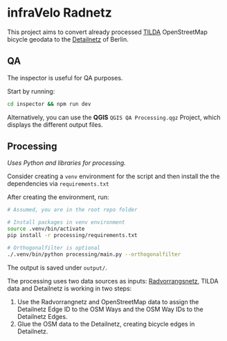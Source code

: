 # infraVelo Radnetz

This project aims to convert already processed [TILDA](https://tilda-geo.de/) OpenStreetMap bicycle geodata to the [Detailnetz](https://gdi.berlin.de/geonetwork/geonetwork/api/records/cf374cd3-d0b8-3e6a-92c3-75e18dd595a1) of Berlin.

## QA
The inspector is useful for QA purposes.

Start by running:
```sh
cd inspector && npm run dev
```

Alternatively, you can use the **QGIS** `QGIS QA Processing.qgz` Project, which displays the different output files.

## Processing

*Uses Python and libraries for processing.*

Consider creating a `venv` environment for the script and then install the the dependencies via `requirements.txt`

After creating the environment, run:
```sh
# Assumed, you are in the root repo folder

# Install packages in venv environment
source .venv/bin/activate
pip install -r processing/requirements.txt

# Orthogonalfilter is optional
./.venv/bin/python processing/main.py --orthogonalfilter
```

The output is saved under `output/`.

The processing uses two data sources as inputs: [Radvorrangsnetz](https://tilda-geo.de/regionen/berlin?map=9.9/52.518/13.372&config=1swjsz2.5ount0.4qfsxw.2t61&data=radverkehrsnetz--v&v=2), TILDA data and Detailnetz  is working in two steps:

1. Use the Radvorrangnetz and OpenStreetMap data to assign the Detailnetz Edge ID to the OSM Ways and the OSM Way IDs to the Detailnetz Edges.
2. Glue the OSM data to the Detailnetz, creating bicycle edges in Detailnetz.
